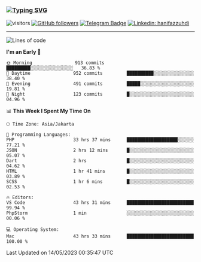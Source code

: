 ### [![Typing SVG](https://readme-typing-svg.herokuapp.com?font=lato&size=22&lines=Hi+There+👋)](https://git.io/typing-svg) 

![visitors](https://visitor-badge.glitch.me/badge?page_id=hanifazzuhdi.hanifazzuhdi)
[![GitHub followers](https://img.shields.io/github/followers/hanifazzuhdi?label=Follow&style=social)](https://github.com/hanifazzuhdi/?tab=follow) 
[![Telegram Badge](https://img.shields.io/badge/-hanif0198-blue?style=social&logo=telegram&link=https://www.t.me/hanif0198/)](https://www.t.me/hanif0198/) 
[![Linkedin: hanifazzuhdi](https://img.shields.io/badge/-hanifazzuhdi-blue?style=flat-square&logo=Linkedin&logoColor=white&link=https://www.linkedin.com/in/hanif-az-zuhdi-69688019b/)](https://www.linkedin.com/in/hanif-az-zuhdi-69688019b/) 

<hr/>

<!--START_SECTION:waka-->
![Lines of code](https://img.shields.io/badge/From%20Hello%20World%20I%27ve%20Written-18.3%20million%20lines%20of%20code-blue)

**I'm an Early 🐤** 

```text
🌞 Morning                913 commits         █████████░░░░░░░░░░░░░░░░   36.83 % 
🌆 Daytime                952 commits         ██████████░░░░░░░░░░░░░░░   38.40 % 
🌃 Evening                491 commits         █████░░░░░░░░░░░░░░░░░░░░   19.81 % 
🌙 Night                  123 commits         █░░░░░░░░░░░░░░░░░░░░░░░░   04.96 % 
```


📊 **This Week I Spent My Time On** 

```text
🕑︎ Time Zone: Asia/Jakarta

💬 Programming Languages: 
PHP                      33 hrs 37 mins      ███████████████████░░░░░░   77.21 % 
JSON                     2 hrs 12 mins       █░░░░░░░░░░░░░░░░░░░░░░░░   05.07 % 
Dart                     2 hrs               █░░░░░░░░░░░░░░░░░░░░░░░░   04.62 % 
HTML                     1 hr 41 mins        █░░░░░░░░░░░░░░░░░░░░░░░░   03.89 % 
SCSS                     1 hr 6 mins         █░░░░░░░░░░░░░░░░░░░░░░░░   02.53 % 

🔥 Editors: 
VS Code                  43 hrs 31 mins      █████████████████████████   99.94 % 
PhpStorm                 1 min               ░░░░░░░░░░░░░░░░░░░░░░░░░   00.06 % 

💻 Operating System: 
Mac                      43 hrs 33 mins      █████████████████████████   100.00 % 
```


 Last Updated on 14/05/2023 00:35:47 UTC
<!--END_SECTION:waka-->
